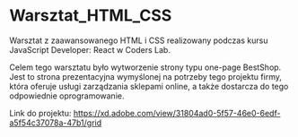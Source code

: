 # Warsztat_HTML_CSS
Warsztat z zaawansowanego HTML i CSS realizowany podczas kursu JavaScript Developer: React w Coders Lab.

Celem tego warsztatu było wytworzenie strony typu one-page BestShop. Jest to strona prezentacyjna wymyślonej na potrzeby tego projektu firmy, która oferuje usługi zarządzania sklepami online, a także dostarcza do tego odpowiednie oprogramowanie.

Link do projektu: https://xd.adobe.com/view/31804ad0-5f57-46e0-6edf-a5f54c37078a-47b1/grid
